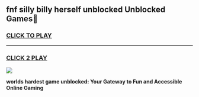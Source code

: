 
## fnf silly billy herself unblocked Unblocked Games👋
<h3>
<a href="https://premium.freeplayer.one?title=fnf_silly_billy_herself_unblocked&ref=16F">CLICK TO PLAY</a></h3>
<hr>

<h3>
<a href="https://premium.freeplayer.one?title=fnf_silly_billy_herself_unblocked&ref=16F">CLICK 2 PLAY</a>
  
</h3>

<a href="https://premium.freeplayer.one?title=fnf_silly_billy_herself_unblocked&ref=16F/"><img src="https://clearcache.store/games.png"></a>


**worlds hardest game unblocked: Your Gateway to Fun and Accessible Online Gaming**

